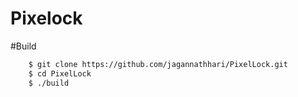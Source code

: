 # Pixelock 

#Build

```bash
    $ git clone https://github.com/jagannathhari/PixelLock.git
    $ cd PixelLock
    $ ./build
```
